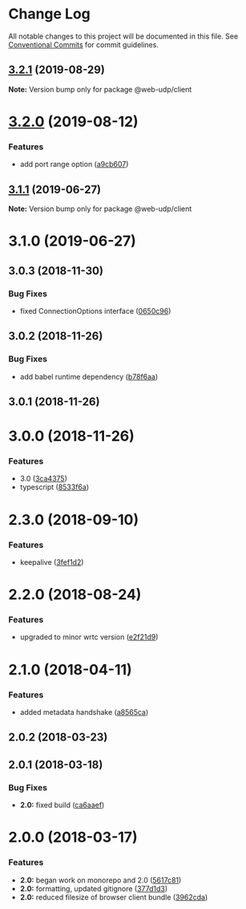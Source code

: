 # Change Log

All notable changes to this project will be documented in this file.
See [Conventional Commits](https://conventionalcommits.org) for commit guidelines.

## [3.2.1](https://github.com/osofour/web-udp/compare/@web-udp/client@3.2.0...@web-udp/client@3.2.1) (2019-08-29)

**Note:** Version bump only for package @web-udp/client





# [3.2.0](https://github.com/osofour/web-udp/compare/@web-udp/client@3.1.1...@web-udp/client@3.2.0) (2019-08-12)


### Features

* add port range option ([a9cb607](https://github.com/osofour/web-udp/commit/a9cb607))





## [3.1.1](https://github.com/osofour/web-udp/compare/@web-udp/client@3.1.0...@web-udp/client@3.1.1) (2019-06-27)

**Note:** Version bump only for package @web-udp/client





# 3.1.0 (2019-06-27)



## 3.0.3 (2018-11-30)


### Bug Fixes

* fixed ConnectionOptions interface ([0650c96](https://github.com/osofour/web-udp/commit/0650c96))



## 3.0.2 (2018-11-26)


### Bug Fixes

* add babel runtime dependency ([b78f6aa](https://github.com/osofour/web-udp/commit/b78f6aa))



## 3.0.1 (2018-11-26)



# 3.0.0 (2018-11-26)


### Features

* 3.0 ([3ca4375](https://github.com/osofour/web-udp/commit/3ca4375))
* typescript ([8533f6a](https://github.com/osofour/web-udp/commit/8533f6a))



# 2.3.0 (2018-09-10)


### Features

* keepalive ([3fef1d2](https://github.com/osofour/web-udp/commit/3fef1d2))



# 2.2.0 (2018-08-24)


### Features

* upgraded to minor wrtc version ([e2f21d9](https://github.com/osofour/web-udp/commit/e2f21d9))



# 2.1.0 (2018-04-11)


### Features

* added metadata handshake ([a8565ca](https://github.com/osofour/web-udp/commit/a8565ca))



## 2.0.2 (2018-03-23)



## 2.0.1 (2018-03-18)


### Bug Fixes

* **2.0:** fixed build ([ca6aaef](https://github.com/osofour/web-udp/commit/ca6aaef))



# 2.0.0 (2018-03-17)


### Features

* **2.0:** began work on monorepo and 2.0 ([5617c81](https://github.com/osofour/web-udp/commit/5617c81))
* **2.0:** formatting, updated gitignore ([377d1d3](https://github.com/osofour/web-udp/commit/377d1d3))
* **2.0:** reduced filesize of browser client bundle ([3962cda](https://github.com/osofour/web-udp/commit/3962cda))
